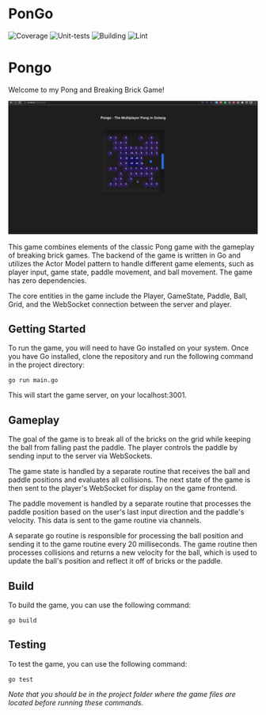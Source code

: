 # PonGo

![Coverage](https://img.shields.io/badge/Coverage-59.0%25-yellow)
![Unit-tests](https://img.shields.io/github/actions/workflow/status/lguibr/pongo/test.yml?label=UnitTests)
![Building](https://img.shields.io/github/actions/workflow/status/lguibr/pongo/build.yml?label=Build)
![Lint](https://img.shields.io/github/actions/workflow/status/lguibr/pongo/lint.yml?label=Lint)

# Pongo

Welcome to my Pong and Breaking Brick Game!

![ScreenShoot](pongogif.gif)

This game combines elements of the classic Pong game with the gameplay of breaking brick games. The backend of the game is written in Go and utilizes the Actor Model pattern to handle different game elements, such as player input, game state, paddle movement, and ball movement. The game has zero dependencies.

The core entities in the game include the Player, GameState, Paddle, Ball, Grid, and the WebSocket connection between the server and player.

## Getting Started

To run the game, you will need to have Go installed on your system. Once you have Go installed, clone the repository and run the following command in the project directory:

```
go run main.go
```

This will start the game server, on your localhost:3001.

## Gameplay

The goal of the game is to break all of the bricks on the grid while keeping the ball from falling past the paddle. The player controls the paddle by sending input to the server via WebSockets.

The game state is handled by a separate routine that receives the ball and paddle positions and evaluates all collisions. The next state of the game is then sent to the player's WebSocket for display on the game frontend.

The paddle movement is handled by a separate routine that processes the paddle position based on the user's last input direction and the paddle's velocity. This data is sent to the game routine via channels.

A separate go routine is responsible for processing the ball position and sending it to the game routine every 20 milliseconds. The game routine then processes collisions and returns a new velocity for the ball, which is used to update the ball's position and reflect it off of bricks or the paddle.

## Build

To build the game, you can use the following command:

```
go build
```

## Testing

To test the game, you can use the following command:

```
go test
```

_Note that you should be in the project folder where the game files are located before running these commands._
